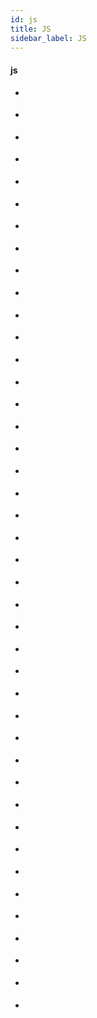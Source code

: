 ```yaml
---
id: js
title: JS
sidebar_label: JS
---
```



#### js
- [](https://hackernoon.com/a-map-to-modern-javascript-development-2017-16d9eb86309c)
- [](https://medium.freecodecamp.org/constant-confusion-why-i-still-use-javascript-function-statements-984ece0b72fd)
- [](https://medium.com/chingu/an-introduction-to-environment-variables-and-how-to-use-them-f602f66d15fa)
- [](https://codingsans.com/blog/node-config-best-practices)
- [](https://medium.freecodecamp.org/how-to-deploy-a-nodejs-app-to-heroku-from-github-without-installing-heroku-on-your-machine-433bec770efe)
- [](http://jsforcats.com/)
- [](https://github.com/lukehoban/es6features#readme)
- [](http://es6-features.org/)
- [](https://itnext.io/joi-awesome-code-validation-for-node-js-and-express-514b5570ce20)
- [](https://levelup.gitconnected.com/the-definite-guide-to-handling-errors-gracefully-in-javascript-58424d9c60e6)
- [](https://itnext.io/javascript-fundamentals-syntax-structure-5e9badd0cc4f)
- []()
- []()
- []()
- []()
- []()
- []()
- []()
- []()
- []()
- []()
- []()

- []()
- []()
- []()
- []()
- []()
- [](https://hackernoon.com/3-javascript-performance-mistakes-you-should-stop-doing-ebf84b9de951)
- [](https://hackernoon.com/two-years-of-functional-programming-in-javascript-lessons-learned-1851667c726)
- [](https://blog.usejournal.com/little-known-features-of-javascript-901665291387)
- [](https://hackernoon.com/understanding-micro-frontends-b1c11585a297)
- [](https://medium.freecodecamp.org/how-to-enable-es6-and-beyond-syntax-with-node-and-express-68d3e11fe1ab)
- [](https://medium.com/siliconwat/algorithms-in-javascript-b0bed68f4038)
- [](https://hackernoon.com/catch-me-if-you-can-a-guide-to-debugging-f4af08f6724d)
- []()
- []()
- []()
- []()
- []()
- []()
- []()
- []()
